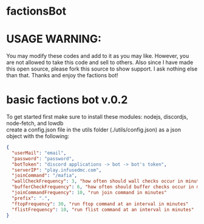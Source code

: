 # factionsBot

# USAGE WARNING:
You may modify these codes and add to it as you may like.
However, you are not allowed to take this code and sell to others.
Also since I have made this open source, please fork this source 
to show support. I ask nothing else than that. Thanks and enjoy the factions bot!


# basic factions bot v.0.2

To get started first make sure to install these modules: nodejs, discordjs, node-fetch, and lowdb <br />
create a config.json file in the utils folder (./utils/config.json) as a json object with the following:

```json
{
  "userMail": "email",
  "password": "password",
  "botToken": "discord applications -> bot -> bot's token",
  "serverIP": "play.infusedmc.com",
  "joinCommand": "/mafia",
  "wallCheckFrequency": 3, "how often should wall checks occur in minutes"
  "bufferCheckFrequency": 6, "how often should buffer checks occur in minutes"
  "joinCommandFrequency": 10, "run join command in minutes"
  "prefix": ".",
  "ftopFrequency": 30, "run ftop command at an interval in minutes"
  "flistFrequency": 10, "run flist command at an interval in minutes"
}
```
